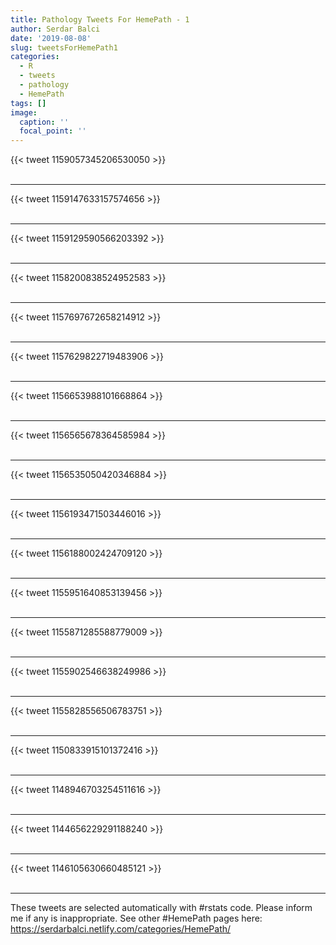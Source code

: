 ```yaml
---
title: Pathology Tweets For HemePath - 1
author: Serdar Balci
date: '2019-08-08'
slug: tweetsForHemePath1
categories:
  - R
  - tweets
  - pathology
  - HemePath
tags: []
image:
  caption: ''
  focal_point: ''
---
```



{{< tweet 1159057345206530050 >}}
<br>
<br>
<hr>
{{< tweet 1159147633157574656 >}}
<br>
<br>
<hr>
{{< tweet 1159129590566203392 >}}
<br>
<br>
<hr>
{{< tweet 1158200838524952583 >}}
<br>
<br>
<hr>
{{< tweet 1157697672658214912 >}}
<br>
<br>
<hr>
{{< tweet 1157629822719483906 >}}
<br>
<br>
<hr>
{{< tweet 1156653988101668864 >}}
<br>
<br>
<hr>
{{< tweet 1156565678364585984 >}}
<br>
<br>
<hr>
{{< tweet 1156535050420346884 >}}
<br>
<br>
<hr>
{{< tweet 1156193471503446016 >}}
<br>
<br>
<hr>
{{< tweet 1156188002424709120 >}}
<br>
<br>
<hr>
{{< tweet 1155951640853139456 >}}
<br>
<br>
<hr>
{{< tweet 1155871285588779009 >}}
<br>
<br>
<hr>
{{< tweet 1155902546638249986 >}}
<br>
<br>
<hr>
{{< tweet 1155828556506783751 >}}
<br>
<br>
<hr>
{{< tweet 1150833915101372416 >}}
<br>
<br>
<hr>
{{< tweet 1148946703254511616 >}}
<br>
<br>
<hr>
{{< tweet 1144656229291188240 >}}
<br>
<br>
<hr>
{{< tweet 1146105630660485121 >}}
<br>
<br>
<hr>


These tweets are selected automatically with #rstats code. Please inform me if any is inappropriate.
See other #HemePath pages here: https://serdarbalci.netlify.com/categories/HemePath/
